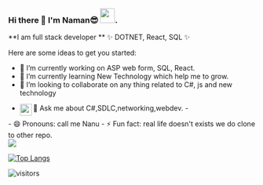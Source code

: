 ### Hi there 👋  I'm Naman😎 <img src="https://raw.githubusercontent.com/vatsa287/vatsa287/master/assets/Hi.gif?raw=true" width="30px">.

**I am full stack developer ** ✨ DOTNET, React, SQL ✨ 

Here are some ideas to get you started:

- 🔭 I’m currently working on ASP web form, SQL, React. 
- 🌱 I’m currently learning New Technology which help me to grow.
- 👯 I’m looking to collaborate on any thing related to C#, js and new technology
<!-- - 🤔 I’m looking for help with  -->
- 💬 Ask me about C#,SDLC,networking,webdev. 
-<a href="https://www.linkedin.com/in/naman-jain-0980b216a/">
  <img align="left" width="24px" src="https://cdn.jsdelivr.net/npm/simple-icons@v3/icons/linkedin.svg"  />
</a>
- 😄 Pronouns: call me Nanu
- ⚡ Fun fact: real life doesn't exists we do clone to other repo.

<br/>

<img src="https://github-readme-stats.vercel.app/api?username=NamanJain14101999&&show_icons=true&title_color=ffffff&icon_color=bb2acf&text_color=daf7dc&bg_color=151515">
 
[![Top Langs](https://github-readme-stats.vercel.app/api/top-langs/?username=NamanJain14101999&layout=compact&theme=vision-friendly-dark&langs_count=6)](https://github.com/NamanJain14101999/github-readme-stats)

<!--  <a href="https://www.linkedin.com/in/naman-jain-0980b216a/">
  <img align="left" width="24px" src="https://cdn.jsdelivr.net/npm/simple-icons@v3/icons/linkedin.svg"  />
</a> -->

 ![visitors](https://visitor-badge.laobi.icu/badge?page_id=NamanJain14101999.NamanJain14101999)

<!--  [![GitHub Streak](http://github-readme-streak-stats.herokuapp.com?user=NamanJain14101999&theme=prussian&hide_border=true)](https://git.io/NamanJain14101999) -->
